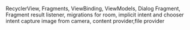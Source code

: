 RecyclerView, 
Fragments, 
ViewBinding, 
ViewModels,
Dialog Fragment,
Fragment result listener,
migrations for room,
implicit intent and chooser intent
capture image from camera,
content provider,file provider